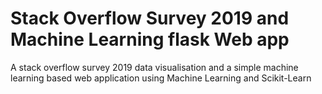 # Stack Overflow Survey 2019 and Machine Learning flask Web app

A stack overflow survey 2019 data visualisation and a simple machine learning  based web application using Machine Learning and Scikit-Learn
